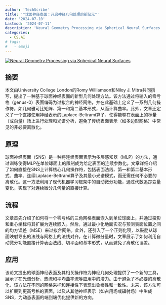 ```yaml
---
author: 'TechScribe'
title: '"球面神经表面：开启神经几何处理的新纪元"'
date: '2024-07-10'
Lastmod: '2024-07-11'
description: 'Neural Geometry Processing via Spherical Neural Surfaces'
categories:
  - CS.AI
# tags:
#   - emoji
---
```


[![Neural Geometry Processing via Spherical Neural Surfaces](https://arxiv-research-1301205113.cos.ap-guangzhou.myqcloud.com/images/2407.07755v1.pdf_0.jpg)](https://arxiv.org/abs/2407.07755v1)

## 摘要

本文由University College London的Romy Williamson和Niloy J. Mitra共同撰写，提出了一种基于球面神经表面的新型几何处理方法。该方法通过将输入的零亏格（genus-0）表面编码为过拟合的神经网络，并在此基础上定义了一系列几何操作符，如几何雅可比矩阵、第一和第二基本形式，从而计算曲率。此外，文章还定义了一个直接使用神经表示的Laplace-Beltrami算子，使得能够在表面上的标量（或向量）场上进行处理和光谱分析，避免了传统表面表示（如多边形网格）中常见的非必要离散化。<!--more-->

## 原理

球面神经表面（SNS）是一种将连续表面表示为多层感知器（MLP）的方法，通过训练使得MLP在单位球面上的限制成为给定表面的连续参数化。文章详细介绍了如何直接在SNS上计算核心几何操作符，包括表面法线、第一和第二基本形式、曲率、连续Laplace-Beltrami算子及其最小光谱模式，而无需任何不必要的离散化。这一方法利用了现代机器学习框架中的自动微分功能，通过代数追踪变量变化，实现了对连续微分几何量的直接计算。

## 流程

文章首先介绍了如何将一个零亏格的三角网格表面嵌入到单位球面上，并通过投影和重心坐标将其扩展为连续嵌入。然后，通过最小化地面实况与预测表面位置之间的均方误差（MSE）来过拟合网络。此外，还引入了一个正则化项，以鼓励从球面映射导出的法线与网格上的法线对齐。在计算微分量时，文章展示了如何利用自动微分功能直接计算表面法线、切平面和基本形式，从而避免了离散化误差。

## 应用

该论文提出的球面神经表面及其相关操作符为神经几何处理提供了一个新的工具，展示了在光谱分析、热流和平均曲率流等应用中的潜力。由于避免了不必要的离散化，该方法在不同的网格采样和连接性下表现出鲁棒性和一致性。未来，该方法可以扩展到更高亏格的表面，以及从其他神经表示（如占用场或辐射场）中生成SNS，为动态表面的端到端优化提供新的方向。
